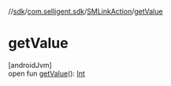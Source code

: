 //[sdk](../../../index.md)/[com.selligent.sdk](../index.md)/[SMLinkAction](index.md)/[getValue](get-value.md)

# getValue

[androidJvm]\
open fun [getValue](get-value.md)(): [Int](https://kotlinlang.org/api/latest/jvm/stdlib/kotlin/-int/index.html)
